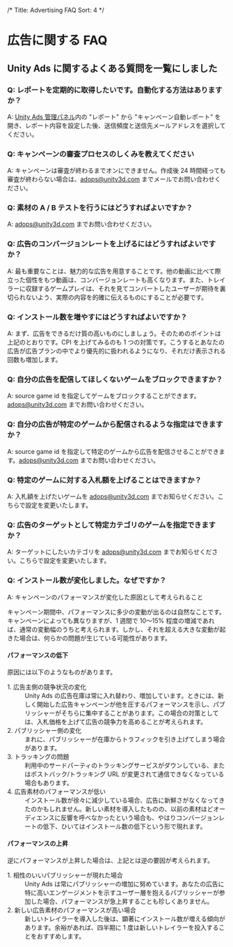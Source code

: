 /*
Title: Advertising FAQ
Sort: 4
*/

# 広告に関する FAQ

## Unity Ads に関するよくある質問を一覧にしました

### Q: レポートを定期的に取得したいです。自動化する方法はありますか？

A: [Unity Ads 管理パネル][1]内の "レポート" から "キャンペーン自動レポート" を開き、レポート内容を設定した後、送信頻度と送信先メールアドレスを選択してください。

### Q: キャンペーンの審査プロセスのしくみを教えてください

A: キャンペーンは審査が終わるまでオンにできません。作成後 24 時間経っても審査が終わらない場合は、adops@unity3d.com までメールでお問い合わせください。

### Q: 素材の A / B テストを行うにはどうすればよいですか？

A: adops@unity3d.com までお問い合わせください。

### Q: 広告のコンバージョンレートを上げるにはどうすればよいですか？

A: 最も重要なことは、魅力的な広告を用意することです。他の動画に比べて際立った個性をもつ動画は、コンバージョンレートも高くなります。また、トレイラーに収録するゲームプレイは、それを見てコンバートしたユーザーが期待を裏切られないよう、実際の内容を的確に伝えるものにすることが必要です。

### Q: インストール数を増やすにはどうすればよいですか？

A: まず、広告をできるだけ質の高いものにしましょう。そのためのポイントは上記のとおりです。CPI を上げてみるのも 1 つの対策です。こうするとあなたの広告が広告プランの中でより優先的に扱われるようになり、それだけ表示される回数も増加します。

### Q: 自分の広告を配信してほしくないゲームをブロックできますか？

A: source game id を指定してゲームをブロックすることができます。adops@unity3d.com までお問い合わせください。

### Q: 自分の広告が特定のゲームから配信されるような指定はできますか？

A: source game id を指定して特定のゲームから広告を配信させることができます。adops@unity3d.com までお問い合わせください。

### Q: 特定のゲームに対する入札額を上げることはできますか？

A: 入札額を上げたいゲームを adops@unity3d.com までお知らせください。こちらで設定を変更いたします。

### Q: 広告のターゲットとして特定カテゴリのゲームを指定できますか？

A: ターゲットにしたいカテゴリを adops@unity3d.com までお知らせください。こちらで設定を変更いたします。

### Q: インストール数が変化しました。なぜですか？

A:  キャンペーンのパフォーマンスが変化した原因として考えられること

キャンペーン期間中、パフォーマンスに多少の変動が出るのは自然なことです。キャンペーンによっても異なりますが、1 週間で 10～15% 程度の増減であれば、通常の変動幅のうちと考えられます。しかし、それを超える大きな変動が起きた場合は、何らかの問題が生じている可能性があります。

#### パフォーマンスの低下

原因には以下のようなものがあります。

<dl>
  <dt>1. 広告主側の競争状況の変化 </dt>
  <dd>Unity Ads の広告在庫は常に入れ替わり、増加しています。ときには、新しく開始した広告キャンペーンが他を圧するパフォーマンスを示し、パブリッシャーがそちらに集中することがあります。この場合の対策としては、入札価格を上げて広告の競争力を高めることが考えられます。</dd>
  <dt>2. パブリッシャー側の変化</dt>
  <dd>まれに、パブリッシャーが在庫からトラフィックを引き上げてしまう場合があります。</dd>
  <dt>3. トラッキングの問題</dt>
  <dd>利用中のサードパーティのトラッキングサービスがダウンしている、またはポストバック/トラッキング URL が変更されて通信できなくなっている場合もあります。</dd>
  <dt>4. 広告素材のパフォーマンスが低い</dt>
  <dd>インストール数が徐々に減少している場合、広告に新鮮さがなくなってきたのかもしれません。新しい素材を導入したものの、以前の素材ほどオーディエンスに反響を呼べなかったという場合も、やはりコンバージョンレートの低下、ひいてはインストール数の低下という形で現れます。</dd>
</dl>

#### パフォーマンスの上昇

逆にパフォーマンスが上昇した場合は、上記とは逆の要因が考えられます。

<dl>
  <dt>1. 相性のいいパブリッシャーが現れた場合 </dt>
  <dd>Unity Ads は常にパブリッシャーの増加に努めています。あなたの広告に特に高いエンゲージメントを示すユーザー層を抱えるパブリッシャーが参加した場合、パフォーマンスが急上昇することも珍しくありません。
</dd>
  <dt>2. 新しい広告素材のパフォーマンスが高い場合</dt>
  <dd>新しいトレイラーを導入した後は、顕著にインストール数が増える傾向があります。余裕があれば、四半期に 1 度は新しいトレイラーを投入することをおすすめします。</dd>
</dl>

[1]: https://unityads.unity3d.com/admin